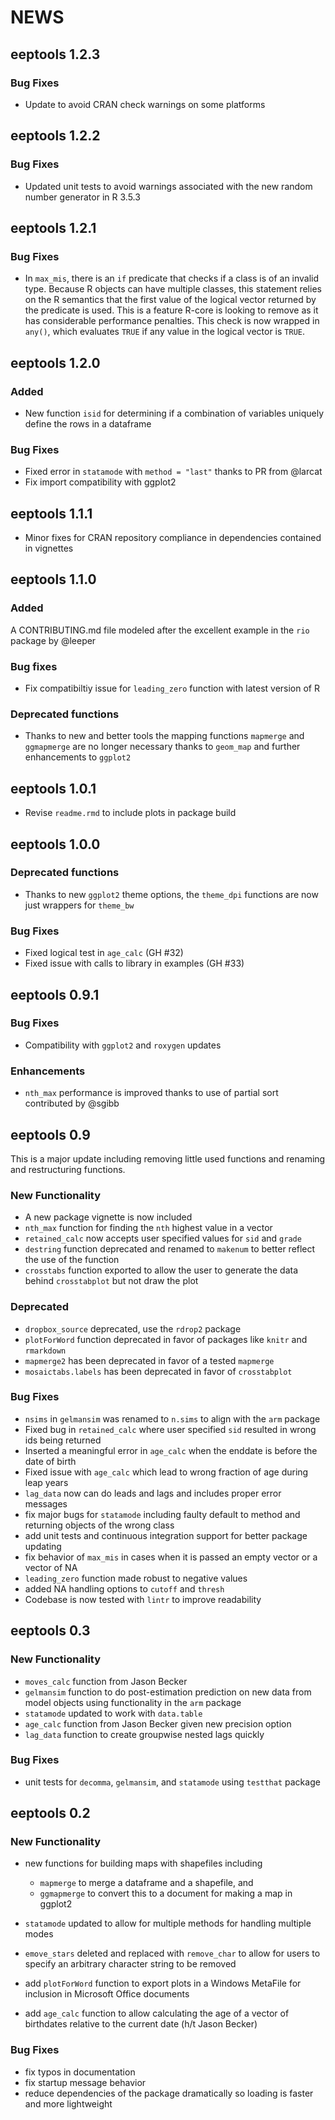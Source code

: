 # NEWS

## eeptools 1.2.3

### Bug Fixes

- Update to avoid CRAN check warnings on some platforms

## eeptools 1.2.2

### Bug Fixes

- Updated unit tests to avoid warnings associated with the new random number generator in R 3.5.3

## eeptools 1.2.1

### Bug Fixes

- In `max_mis`, there is an `if` predicate that checks if a class is of an
invalid type. Because R objects can have multiple classes, this statement relies
on the R semantics that the first value of the logical vector returned by the
predicate is used. This is a feature R-core is looking to remove as it has
considerable performance penalties. This check is now wrapped in `any()`, which
evaluates `TRUE` if any value in the logical vector is `TRUE`.

## eeptools 1.2.0

### Added

- New function `isid` for determining if a combination of variables uniquely define 
the rows in a dataframe

### Bug Fixes
- Fixed error in `statamode` with `method = "last"` thanks to PR from @larcat
- Fix import compatibility with ggplot2

## eeptools 1.1.1

- Minor fixes for CRAN repository compliance in dependencies contained in vignettes

## eeptools 1.1.0

### Added
A CONTRIBUTING.md file modeled after the excellent example in the `rio` package 
by @leeper

### Bug fixes
- Fix compatibiltiy issue for `leading_zero` function with latest version of R

### Deprecated functions
- Thanks to new and better tools the mapping functions `mapmerge` and `ggmapmerge` 
are no longer necessary thanks to `geom_map` and further enhancements to 
`ggplot2`

## eeptools 1.0.1

- Revise `readme.rmd` to include plots in package build

## eeptools 1.0.0

### Deprecated functions
- Thanks to new `ggplot2` theme options, the `theme_dpi` functions are now just 
wrappers for `theme_bw`

### Bug Fixes

- Fixed logical test in `age_calc` (GH #32)
- Fixed issue with calls to library in examples (GH #33)

## eeptools 0.9.1

### Bug Fixes
- Compatibility with `ggplot2` and `roxygen` updates

### Enhancements
- `nth_max`  performance is improved thanks to use of partial sort contributed by @sgibb

## eeptools 0.9

This is a major update including removing little used functions and renaming 
and restructuring functions.

### New Functionality
- A new package vignette is now included
- `nth_max` function for finding the `nth` highest value in a vector
- `retained_calc` now accepts user specified values for `sid` and `grade`
- `destring` function deprecated and renamed to `makenum` to better reflect the 
use of the function
- `crosstabs` function exported to allow the user to generate the data behind 
`crosstabplot` but not draw the plot

### Deprecated
- `dropbox_source` deprecated, use the `rdrop2` package
- `plotForWord` function deprecated in favor of packages like `knitr` and `rmarkdown`
- `mapmerge2` has been deprecated in favor of a tested `mapmerge`
- `mosaictabs.labels` has been deprecated in favor of `crosstabplot`

### Bug Fixes
- `nsims` in `gelmansim` was renamed to `n.sims` to align with the `arm` package
- Fixed bug in `retained_calc` where user specified `sid` resulted in wrong 
ids being returned
- Inserted a meaningful error in `age_calc` when the enddate is before the date 
of birth
- Fixed issue with `age_calc` which lead to wrong fraction of age during leap 
years
- `lag_data` now can do leads and lags and includes proper error messages
- fix major bugs for `statamode` including faulty default to method and returning
objects of the wrong class
- add unit tests and continuous integration support for better package updating
- fix behavior of `max_mis` in cases when it is passed an empty vector or a 
vector of NA
- `leading_zero` function made robust to negative values
- added NA handling options to `cutoff` and `thresh`
- Codebase is now tested with `lintr` to improve readability

## eeptools 0.3

### New Functionality
- `moves_calc` function from Jason Becker
- `gelmansim` function to do post-estimation prediction on new data from model 
objects using functionality in the `arm` package
- `statamode` updated to work with `data.table`
- `age_calc` function from Jason Becker given new precision option
- `lag_data` function to create groupwise nested lags quickly

### Bug Fixes
- unit tests for `decomma`, `gelmansim`, and `statamode` using `testthat` package

## eeptools 0.2

### New Functionality
- new functions for building maps with shapefiles including 
  - `mapmerge` to merge a dataframe and a shapefile, and 
  - `ggmapmerge` to convert this to a document for making a map in ggplot2

- `statamode` updated to allow for multiple methods for handling multiple modes

- `emove_stars` deleted and replaced with `remove_char` to allow for users to specify 
an arbitrary character string to be removed

- add `plotForWord` function to export plots in a Windows MetaFile for inclusion in 
Microsoft Office documents

- add `age_calc` function to allow calculating the age of a vector of birthdates 
relative to the current date (h/t Jason Becker)

### Bug Fixes
- fix typos in documentation
- fix startup message behavior
- reduce dependencies of the package dramatically so loading is faster 
and more lightweight
